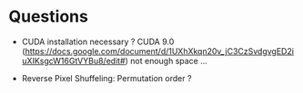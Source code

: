# Questions

- CUDA installation necessary ? CUDA 9.0 (https://docs.google.com/document/d/1UXhXkqn20v_jC3CzSvdgvgED2iuXIKsgcW16GtVYBu8/edit#) not enough space ...

- Reverse Pixel Shuffeling: Permutation order ?